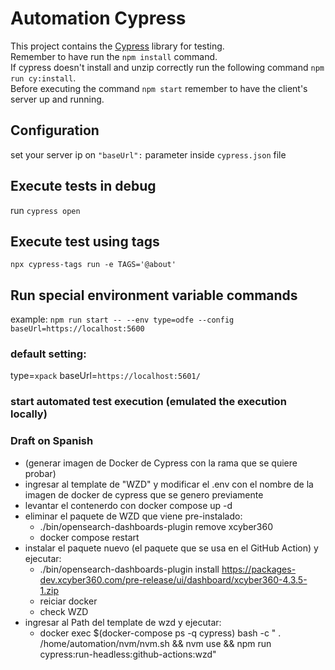 # Automation Cypress

This project contains the [Cypress](https://www.cypress.io/) library for testing.\
Remember to have run the `npm install` command. \
If cypress doesn't install and unzip correctly run the following command `npm run cy:install`.\
Before executing the command `npm start` remember to have the client's server up and running.

## Configuration
set your server ip on `"baseUrl":` parameter inside `cypress.json` file

## Execute tests in debug
run `cypress open`

## Execute test using tags
`npx cypress-tags run -e TAGS='@about'`

## Run special environment variable commands

example:
`npm run start -- --env type=odfe --config baseUrl=https://localhost:5600`

### default setting:
type=`xpack`
baseUrl=`https://localhost:5601/`


### start automated test execution (emulated the execution locally)
### Draft on Spanish 
* (generar imagen de Docker de Cypress con la rama que se quiere probar)
* ingresar al template de "WZD" y modificar el .env con el nombre de la imagen de docker de cypress que se genero previamente
* levantar el contenerdo con docker compose up -d
* eliminar el paquete de WZD que viene pre-instalado:
    - ./bin/opensearch-dashboards-plugin remove xcyber360
    - docker compose restart 
* instalar el paquete nuevo (el paquete que se usa en el GitHub Action) y ejecutar:
    - ./bin/opensearch-dashboards-plugin install https://packages-dev.xcyber360.com/pre-release/ui/dashboard/xcyber360-4.3.5-1.zip
    - reiciar docker
    - check WZD
* ingresar al Path del template de wzd y ejecutar:
    - docker exec $(docker-compose ps -q cypress) bash -c " . /home/automation/nvm/nvm.sh && nvm use && npm run cypress:run-headless:github-actions:wzd"

